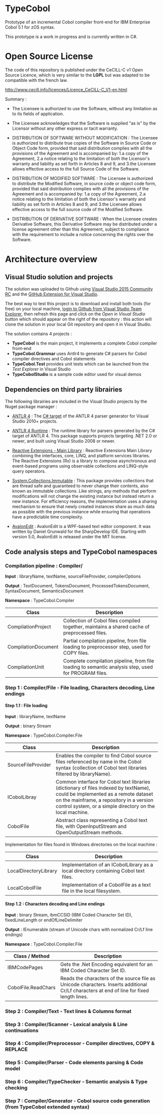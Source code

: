# TypeCobol

Prototype of an incremental Cobol compiler front-end for IBM Enterprise Cobol 5.1 for zOS syntax.

This prototype is a work in progress and is currently written in C#.

# Open Source License

The code of this repository is published under the CeCILL-C v1 Open Source Licence, which is very similar to the **LGPL** but was adapted to be compatible with the french law.

http://www.cecill.info/licences/Licence_CeCILL-C_V1-en.html

Summary :

- The Licensee is authorized to use the Software, without any limitation as to its fields of application.

- The Licensee acknowledges that the Software is supplied "as is" by the Licensor without any other express or tacit warranty.

- DISTRIBUTION OF SOFTWARE WITHOUT MODIFICATION : 
  The Licensee is authorized to distribute true copies of the Software in Source Code or Object Code form, provided that said distribution complies with all the provisions of the Agreement and is accompanied by:
    1.a copy of the Agreement,
    2.a notice relating to the limitation of both the Licensor's warranty and liability as set forth in Articles 8 and 9, 
    and 3.the Licensee allows effective access to the full Source Code of the Software.
    
- DISTRIBUTION OF MODIFIED SOFTWARE : 
  The Licensee is authorized to distribute the Modified Software, in source code or object code form, provided that said distribution complies with all the provisions of the Agreement and is accompanied by: 
    1.a copy of the Agreement,
    2.a notice relating to the limitation of both the Licensor's warranty and liability as set forth in Articles 8 and 9, 
    and 3.the Licensee allows effective access to the full source code of the Modified Software.
    
- DISTRIBUTION OF DERIVATIVE SOFTWARE :
  When the Licensee creates Derivative Software, this Derivative Software may be distributed under a license agreement other than this Agreement, subject to compliance with the requirement to include a notice concerning the rights over the Software.


# Architecture overview

## Visual Studio solution and projects

The solution was uploaded to Github using [Visual Studio 2015 Community RC](http://go.microsoft.com/fwlink/?LinkId=524433) and the [GitHub Extension for Visual Studio](https://visualstudiogallery.msdn.microsoft.com/75be44fb-0794-4391-8865-c3279527e97d).

The best way to test this project is to download and install both tools (for free) on your local machine, [login to Github from Visual Studio Team Explorer](http://channel9.msdn.com/Series/ConnectOn-Demand/217), then refresh this page and click on the *Open in Visual Studio* button which should appear on the right of the repository : this action will clone the solution in your local Git repository and open it in Visual Studio.

The solution contains 4 projects :
- **TypeCobol** is the main project, it implements a complete Cobol compiler front-end
- **TypeCobol.Grammar** uses Antlr4 to generate C# parsers for Cobol compiler directives and Cobol statements
- **TypeCobol.Test** provides unit tests which can be launched from the *Test Explorer* in Visual Studio
- **TypeCobolStudio** is a sample code editor used for visual demos

## Dependencies on third party librairies

The following librairies are included in the Visual Studio projects by the Nuget package manager :

- [ANTLR 4](http://www.antlr.org/) : The [C# target](https://github.com/sharwell/antlr4cs) of the ANTLR 4 parser generator for Visual Studio 2010+ projects.

- [ANTLR 4 Runtime](https://github.com/sharwell/antlr4cs) : The runtime library for parsers generated by the C# target of ANTLR 4. This package supports projects targeting .NET 2.0 or newer, and built using Visual Studio 2008 or newer.

- [Reactive Extensions - Main Library](http://introtorx.com/) : Reactive Extensions Main Library combining the interfaces, core, LINQ, and platform services libraries. The Reactive Extensions (Rx) is a library to compose asynchronous and event-based programs using observable collections and LINQ-style query operators.

- [System.Collections.Immutable](http://blogs.msdn.com/b/dotnet/archive/2013/09/25/immutable-collections-ready-for-prime-time.aspx) : This package provides collections that are thread safe and guaranteed to never change their contents, also known as immutable collections. Like strings, any methods that perform modifications will not change the existing instance but instead return a new instance. For efficiency reasons, the implementation uses a sharing mechanism to ensure that newly created instances share as much data as possible with the previous instance while ensuring that operations have a predictable time complexity.
 
- [AvalonEdit](http://avalonedit.net/) : AvalonEdit is a WPF-based text editor component. It was written by Daniel Grunwald for the SharpDevelop IDE. Starting with version 5.0, AvalonEdit is released under the MIT license.

## Code analysis steps and TypeCobol namespaces

### Compilation pipeline : Compiler/

**Input** : libraryName, textName, sourceFileProvider, compilerOptions

**Output** : TextDocument, TokensDocument, ProcessedTokensDocument, SyntaxDocument, SemanticsDocument

**Namespace** : TypeCobol.Compiler

Class | Description
---|---
CompilationProject | Collection of Cobol files compiled together, maintains a shared cache of preprocessed files.
CompilationDocument | Partial compilation pipeline, from file loading to preprocessor step, used for COPY files.
CompilationUnit | Complete compilation pipeline, from file loading to semantic analysis step, used for PROGRAM files.

### Step 1 : Compiler/File - File loading, Characters decoding, Line endings

#### Step 1.1 : File loading

**Input** : libraryName, textName

**Output** : binary Stream

**Namespace** : TypeCobol.Compiler.File

Class | Description
---|---
SourceFileProvider | Enables the compiler to find Cobol source files referenced by name in the Cobol syntax (collection of Cobol text libraries filtered by libraryName).
ICobolLibray | Common interface for Cobol text libraries (dictionary of files indexed by textName), could be implemented as a remote dataset on the mainframe, a repository in a version control system, or a simple directory on the local machine.
CobolFile | Abstract class representing a Cobol text file, with OpenInputStream and OpenOutputStream methods.
 
Implementation for files found in Windows directories on the local machine :

Class | Description
---|---
LocalDirectoryLibrary | Implementation of an ICobolLibrary as a local directory containing Cobol text files.
LocalCobolFile | Implementation of a CobolFile as a text file in the local filesystem.

#### Step 1.2 : Characters decoding and Line endings

**Input** : binary Stream, ibmCCSID (IBM Coded Character Set ID), fixedLineLength or endOfLineDelimiter

**Output** : IEnumerable<char> (stream of Unicode chars with normalized Cr/Lf line endings)

**Namespace** : TypeCobol.Compiler.File

Class / Method | Description
---|---
IBMCodePages | Gets the .Net Encoding equivalent for an IBM Coded Character Set ID.
CobolFile.ReadChars  | Reads the characters of the source file as Unicode characters. Inserts additional Cr/Lf characters at end of line for fixed length lines.

### Step 2 : Compiler/Text - Text lines & Columns format

### Step 3 : Compiler/Scanner - Lexical analysis & Line continuations

### Step 4 : Compiler/Preprocessor - Compiler directives, COPY & REPLACE

### Step 5 : Compiler/Parser - Code elements parsing & Code model

### Step 6 : Compiler/TypeChecker - Semantic analysis & Type checking

### Step 7 : Compiler/Generator - Cobol source code generation (from TypeCobol extended syntax)
